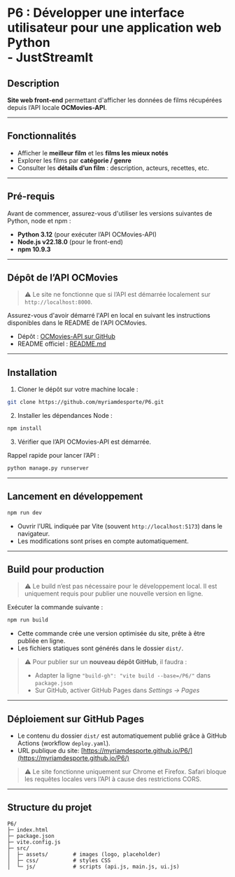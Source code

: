 # P6 : Développer une interface utilisateur pour une application web Python<br>- JustStreamIt

## Description

**Site web front-end** permettant d'afficher les données de films récupérées depuis l’API locale **OCMovies-API**.

---

## Fonctionnalités

* Afficher le **meilleur film** et les **films les mieux notés**
* Explorer les films par **catégorie / genre**
* Consulter les **détails d’un film** : description, acteurs, recettes, etc.

---

## Pré-requis

Avant de commencer, assurez-vous d'utiliser les versions suivantes de Python, node et npm :

* **Python 3.12** (pour exécuter l’API OCMovies-API)
* **Node.js v22.18.0** (pour le front-end)
* **npm 10.9.3** 
---

## Dépôt de l’API OCMovies

> ⚠️ Le site ne fonctionne que si l’API est démarrée localement sur `http://localhost:8000`.
 
Assurez-vous d'avoir démarré l'API en local en suivant les instructions disponibles dans le README de l'API OCMovies.

* Dépôt : [OCMovies-API sur GitHub](https://github.com/OpenClassrooms-Student-Center/OCMovies-API-EN-FR)
* README officiel : [README.md](https://github.com/OpenClassrooms-Student-Center/OCMovies-API-EN-FR/blob/master/README.md)

---

## Installation

1. Cloner le dépôt sur votre machine locale :

```bash
git clone https://github.com/myriamdesporte/P6.git
```


2. Installer les dépendances Node :

```bash
npm install
```

3. Vérifier que l’API OCMovies-API est démarrée.

Rappel rapide pour lancer l’API :
```bash
python manage.py runserver
```

---

## Lancement en développement

```bash
npm run dev
```

* Ouvrir l’URL indiquée par Vite (souvent `http://localhost:5173`) dans le navigateur.
* Les modifications sont prises en compte automatiquement.

---

## Build pour production

> ⚠️ Le build n’est pas nécessaire pour le développement local. 
> Il est uniquement requis pour publier une nouvelle version en ligne.
 
Exécuter la commande suivante :

```bash
npm run build
```

* Cette commande crée une version optimisée du site, prête à être publiée en ligne.
* Les fichiers statiques sont générés dans le dossier `dist/`.

> ⚠️ Pour publier sur un **nouveau dépôt GitHub**, il faudra :
> - Adapter la ligne `"build-gh": "vite build --base=/P6/"` dans `package.json`
> - Sur GitHub, activer GitHub Pages dans *Settings → Pages*


---

## Déploiement sur GitHub Pages

* Le contenu du dossier `dist/` est automatiquement publié grâce à GitHub Actions (workflow `deploy.yaml`).  
* URL publique du site: [https://myriamdesporte.github.io/P6/](https://myriamdesporte.github.io/P6/)

> ⚠️ Le site fonctionne uniquement sur Chrome et Firefox. 
> Safari bloque les requêtes locales vers l’API à cause des restrictions CORS.

---


## Structure du projet

```
P6/
├─ index.html
├─ package.json
├─ vite.config.js
├─ src/
│  ├─ assets/        # images (logo, placeholder)
│  ├─ css/           # styles CSS
│  └─ js/            # scripts (api.js, main.js, ui.js)
```


